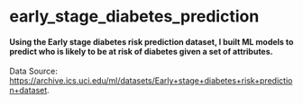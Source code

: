 # early_stage_diabetes_prediction
#### Using the Early stage diabetes risk prediction dataset, I built ML models to predict who is likely to be at risk of diabetes given a set of attributes.
Data Source: https://archive.ics.uci.edu/ml/datasets/Early+stage+diabetes+risk+prediction+dataset.

